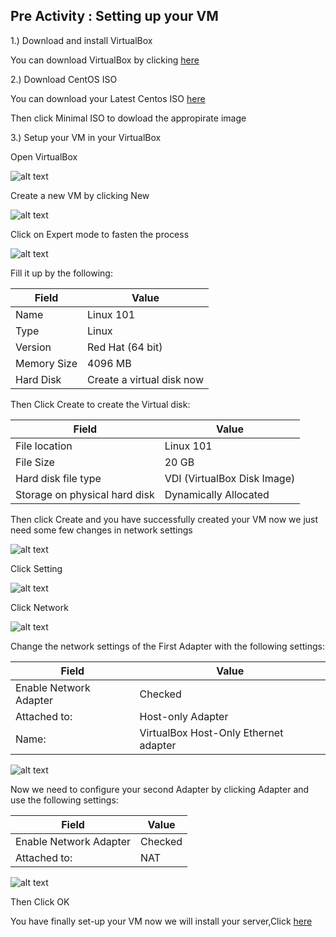 ## Pre Activity : Setting up your VM

1.) Download and install VirtualBox

You can download VirtualBox by clicking [here](https://www.virtualbox.org/wiki/Downloads)

2.) Download CentOS ISO

You can download your Latest Centos ISO [here](https://www.centos.org/download/)

Then click Minimal ISO to dowload the appropirate image

3.) Setup your VM in your VirtualBox

Open VirtualBox

![alt text][pre01-VirtualBox]

Create a new VM by clicking New

![alt text][pre02-CreateVM]

Click on Expert mode to fasten the process

![alt text][pre03-ExpertMode]

Fill it up by the following:

|Field|Value|
|---|---|
|Name|Linux 101|
|Type|Linux|
|Version|Red Hat (64 bit)|
|Memory Size|4096 MB|
|Hard Disk|Create a virtual disk now|


Then Click Create to create the Virtual disk:

|Field|Value|
|---|---|
| File location | Linux 101 |
| File Size | 20 GB |
| Hard disk file type | VDI (VirtualBox Disk Image) |
| Storage on physical hard disk | Dynamically Allocated |


Then click Create and you have successfully created your VM now we just need some few changes in network settings

![alt text][pre06-VMSample]

Click Setting

![alt text][pre07-Settings]

Click Network

![alt text][pre08-Network]

Change the network settings of the First Adapter with the following settings:

|Field|Value|
|---|---|
|Enable Network Adapter| Checked |
|Attached to:|Host-only Adapter|
|Name:|VirtualBox Host-Only Ethernet adapter|

![alt text][pre09-Adapter1]

Now we need to configure your second Adapter by clicking Adapter and use the following settings:

|Field|Value|
|---|---|
|Enable Network Adapter| Checked |
|Attached to:|NAT|

![alt text][pre10-Adapter2]

Then Click OK

You have finally set-up your VM now we will install your server,Click [here](https://github.com/ajohnsc/L101/blob/master/activities/0b-Installing-your-Server.md)


[pre01-VirtualBox]: https://github.com/ajohnsc/L101/blob/master/pictures/pre01-VirtualBox.PNG "Sample Opened VirtualBox"

[pre02-CreateVM]: https://github.com/ajohnsc/L101/blob/master/pictures/pre02-CreateVM.PNG
"It will popout simillar like this"

[pre03-ExpertMode]: https://github.com/ajohnsc/L101/blob/master/pictures/pre03-ExpertMode.PNG

[pre05-Storage]: https://github.com/ajohnsc/L101/blob/master/pictures/pre05-Storage.PNG

[pre06-VMSample]: https://github.com/ajohnsc/L101/blob/master/pictures/pre06-VMSample.PNG

[pre07-Settings]: https://github.com/ajohnsc/L101/blob/master/pictures/pre07-Settings.PNG

[pre08-Network]: https://github.com/ajohnsc/L101/blob/master/pictures/pre08-Network.PNG

[pre09-Adapter1]: https://github.com/ajohnsc/L101/blob/master/pictures/pre09-Adapter1.PNG

[pre10-Adapter2]: https://github.com/ajohnsc/L101/blob/master/pictures/pre10-Adapter2.PNG
